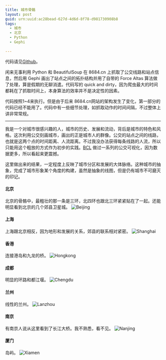 ```yaml
---
title: 城市骨骼
layout: post
guid: urn:uuid:ac28bead-627d-4d6d-8f78-d981730908b8
tags:
  - 城市
  - 北京
  - Python
  - Gephi
  
---
```


代码请见[Github](https://github.com/Ethanol/CitySkeleton)。

闲来无事利用 Python 和 BeautifulSoup 在 8684.cn 上抓取了公交线路和站点信息，然后用 Gephi 画出了站点之间的拓扑结构并用了自带的 Force Altas 算法做了处理，算是假期的无聊消遣。代码写的 quick and dirty，因为爬虫最大的时间都耗在了抓取时间上，本身算法的效率并不是决定性的因素。

代码按照1~4来执行。但是由于后来 8684.cn网站的架构发生了变化，第一部分的代码已经不能用了。代码中有一些细节处理，如抓取动作的时间间隔，不过整体上讲非常常规。

---

我是一个对城市很感兴趣的人，城市的历史、发展和流动，背后是城市的特色和风格。这次利用公交刻画城市，画出的正是城市人的群像。公交的站点之间的线路，也就是这两个点的时间距离、人流距离。不过我没办法获得每条线路的人流，所以只能用这个粗放的方式作为初步的实践。[BCL](http://www.beijingcitylab.com/) 做过一系列的公交可视化，因为数据更多，所以看起来更震撼。

这里做出来的结果，一定程度上反映了城市分区和发展的大体脉络。这种城市的抽象，完成了城市形象某个角度的构建，虽然是抽象的线图，但是仍有城市不可磨灭的印记。

#### 北京
北京的骨骼中，最粗壮的那一条是三环，北四环也跟北三环紧紧贴在了一起。还能明显看到北京的几个郊县卫星城。
![Beijing](http://multisim.me/media/images/beijing.png)

#### 上海
上海跟北京相反，因为地形和发展的关系，郊县的联系相对紧密。
![Shanghai](http://multisim.me/media/images/shanghai.png)

#### 香港
连接港岛和九龙的桥。
![Hongkong](http://multisim.me/media/images/hongkong.png)

#### 成都
明显的环路和都江堰。
![Chengdu](http://multisim.me/media/images/chengdu.png)

#### 兰州
线性的兰州。
![Lanzhou](http://multisim.me/media/images/lanzhou.png)

#### 南京
有南京人说从这里看到了长江大桥。我不熟悉，看不见。
![Nanjing](http://multisim.me/media/images/nanjing.png)

#### 厦门
岛屿。
![Xiamen](http://multisim.me/media/images/xiamen.png)
